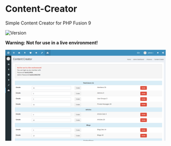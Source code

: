 # Content-Creator
Simple Content Creator for PHP Fusion 9

![Version](https://img.shields.io/badge/Version-1.1.4-blue.svg)

**Warning: Not for use in a live environment!**

![Preview](preview.png)
